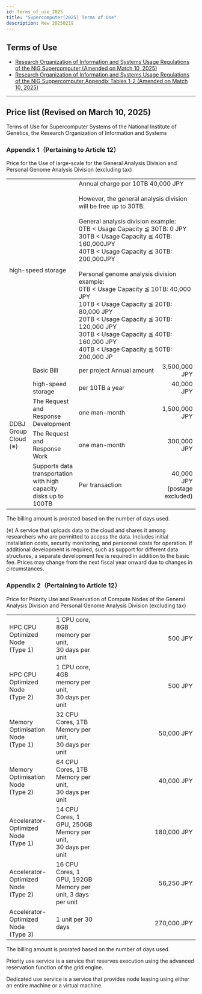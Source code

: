 ```yaml
---
id: terms_of_use_2025
title: "Supercomputer(2025) Terms of Use"
description: New 20250219
---
```


## Terms of Use

- [Research Organization of Information and Systems Usage Regulations of the NIG Supercomputer (Amended on Match 10, 2025)](nigsc_use_policy_2025.pdf)
- [Research Organization of Information and Systems Usage Regulations of the NIG Suppercomputer Appendix Tables 1-2 (Amended on Match 10, 2025)](tables_of_nigsc_use_policy_2025.pdf)


---

## Price list (Revised on March 10, 2025)

Terms of Use for Supercomputer Systems of the National Institute of Genetics, the Research Organization of Information and Systems


### **Appendix 1（Pertaining to Article 12）**

Price for the Use of large-scale for the General Analysis Division and Personal Genome Analysis Division (excluding tax)

<table>
	<tbody>
		<tr>
      <td colspan="2">high-speed storage</td>
      <td width="400" colspan="2">
        Annual charge per 10TB			40,000 JPY<br /><br />
        However, the general analysis division will be free up to 30TB.<br /><br />
        General analysis division example:<br />    
            0TB < Usage Capacity ≦ 30TB: 0 JPY<br />
            30TB < Usage Capacity ≦ 40TB: 160,000JPY<br />
            40TB < Usage Capacity ≦ 30TB: 200,000JPY<br /><br />
        Personal genome analysis division example:<br />
            0TB < Usage Capacity ≦ 10TB: 40,000 JPY<br />
            10TB < Usage Capacity ≦ 20TB: 80,000 JPY<br />
            20TB < Usage Capacity ≦ 30TB: 120,000 JPY<br />
            30TB < Usage Capacity ≦ 40TB: 160,000 JPY<br />
            40TB < Usage Capacity ≦ 50TB: 200,000 JP
      </td>
    </tr>
		<tr>
			<td rowspan="5">DDBJ Group Cloud (※)</td>
			<td>Basic Bill</td>
			<td width="250">per project Annual amount</td>
			<td align="right">3,500,000 JPY</td>
		</tr>
		<tr>
			<td>high-speed storage</td>
			<td>per 10TB a year</td>
			<td align="right">40,000 JPY</td>
		</tr>
		<tr>
			<td>The Request and Response Development</td>
			<td>one man-month</td>
			<td align="right">1,500,000 JPY</td>
		</tr>
		<tr>
			<td>The Request and Response Work</td>
			<td>one man-month</td>
			<td align="right">300,000 JPY</td>
		</tr>
		<tr>
			<td>Supports data transportation with high capacity disks up to 100TB</td>
			<td>Per transaction</td>
			<td align="right">40,000 JPY<br /> (postage excluded)</td>
		</tr>
	</tbody>
</table>

The billing amount is prorated based on the number of days used.

(※) A service that uploads data to the cloud and shares it among researchers who are permitted to access the data. Includes initial installation costs, security monitoring, and personnel costs for operation.
If additional development is required, such as support for different data structures, a separate development fee is required in addition to the basic fee. Prices may change from the next fiscal year onward due to changes in circumstances.



### **Appendix 2（Pertaining to Article 12）**

Price for Priority Use and Reservation of Compute Nodes of the General Analysis Division and Personal Genome Analysis Division (excluding tax)

<table>
  <tbody>
    <tr>
      <td>HPC CPU Optimized Node<br />(Type 1)</td>
      <td>1 CPU core, 8GB memory per unit,<br /> 30 days per unit</td>
      <td width="250" align="right">500 JPY</td>
    </tr>
    <tr>
      <td>HPC CPU Optimized Node<br />(Type 2)</td>
      <td>1 CPU core, 4GB memory per unit,<br /> 30 days per unit</td>
      <td align="right">500 JPY</td>
    </tr>
    <tr>
      <td>Memory Optimisation Node<br />(Type 1)</td>
      <td>32 CPU Cores, 1TB Memory per unit,<br /> 30 days per unit</td>
      <td align="right">50,000 JPY</td>
    </tr>
    <tr>
      <td>Memory Optimisation Node<br />(Type 2)</td>
      <td>64 CPU Cores, 1TB Memory per unit,<br /> 30 days per unit</td>
      <td align="right">40,000 JPY</td>
    </tr>
    <tr>
      <td>Accelerator-Optimized Node<br />(Type 1)</td>
      <td>14 CPU Cores, 1 GPU, 250GB Memory per unit,<br /> 30 days per unit</td>
      <td align="right">180,000 JPY</td>
    </tr>
    <tr>
      <td>Accelerator-Optimized Node<br />(Type 2)</td>
      <td>16 CPU Cores, 1 GPU, 192GB Memory per unit, 3 days per unit</td>
      <td align="right">56,250 JPY</td>
    </tr>
    <tr>
      <td>Accelerator-Optimized Node<br />(Type 3)</td>
      <td>1 unit per 30 days</td>
      <td align="right">270,000 JPY</td>
    </tr>
  </tbody>
</table>


The billing amount is prorated based on the number of days used.

Priority use service is a service that reserves execution using the advanced reservation function of the grid engine.

Dedicated use service is a service that provides node leasing using either an entire machine or a virtual machine.


